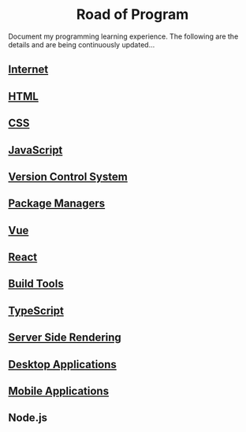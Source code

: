 #  <center> Road of Program </center>
Document my programming learning experience. The following are the details and are being continuously updated...

## [Internet](/Internet/index.md)

## [HTML](/HTML/index.md)

## [CSS](/CSS/index.md)

## [JavaScript](/JavaScript/index.md)

## [Version Control System](/Version%20Control%20System/index.md)

## [Package Managers](/Package%20Managers/index.md)

## [Vue](/Vue/index.md)

## [React](/React/index.md)

## [Build Tools](/Build%20Tools/index.md)

## [TypeScript](/TypeScript/index.md)

## [Server Side Rendering](/Server%20Side%20Rendering/index.md)

## [Desktop Applications](/Desktop%20Applications/index.md)

## [Mobile Applications](/Mobile%20Applications/index.md)

## Node.js
